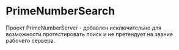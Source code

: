 # PrimeNumberSearch

Проект PrimeNumberServer - добавлен исключительно для возможности протестировать поиск и не претендует на звание рабочего сервера.
